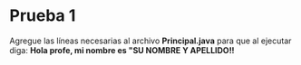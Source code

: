 
# Prueba 1

Agregue las líneas necesarias al archivo **Principal.java** para que al ejecutar diga:
**Hola profe, mi nombre es "SU NOMBRE Y APELLIDO!!**
